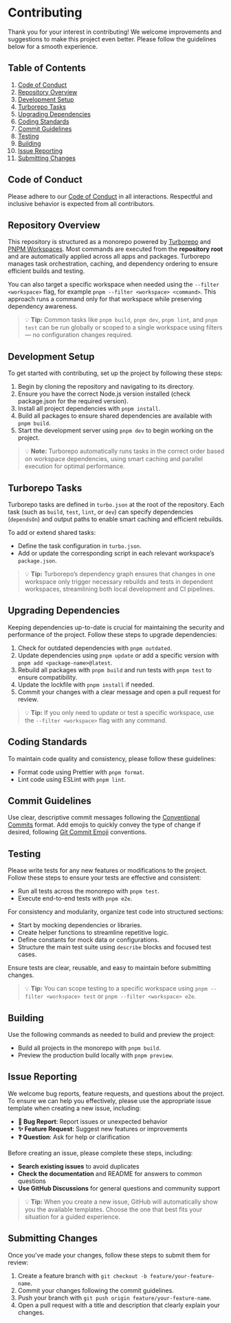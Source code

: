 # Contributing

Thank you for your interest in contributing! We welcome improvements and suggestions to make this project even better. Please follow the guidelines below for a smooth experience.

## Table of Contents

1. [Code of Conduct](#code-of-conduct)
2. [Repository Overview](#repository-overview)
3. [Development Setup](#development-setup)
4. [Turborepo Tasks](#turborepo-tasks)
5. [Upgrading Dependencies](#upgrading-dependencies)
6. [Coding Standards](#coding-standards)
7. [Commit Guidelines](#commit-guidelines)
8. [Testing](#testing)
9. [Building](#building)
10. [Issue Reporting](#issue-reporting)
11. [Submitting Changes](#submitting-changes)

## Code of Conduct

Please adhere to our [Code of Conduct](./CODE_OF_CONDUCT.md) in all interactions. Respectful and inclusive behavior is expected from all contributors.

## Repository Overview

This repository is structured as a monorepo powered by [Turborepo](https://turbo.build/repo) and [PNPM Workspaces](https://pnpm.io/workspaces). Most commands are executed from the **repository root** and are automatically applied across all apps and packages. Turborepo manages task orchestration, caching, and dependency ordering to ensure efficient builds and testing.

You can also target a specific workspace when needed using the `--filter <workspace>` flag, for example `pnpm --filter <workspace> <command>`. This approach runs a command only for that workspace while preserving dependency awareness.

> 💡 **Tip:** Common tasks like `pnpm build`, `pnpm dev`, `pnpm lint`, and `pnpm test` can be run globally or scoped to a single workspace using filters — no configuration changes required.

## Development Setup

To get started with contributing, set up the project by following these steps:

1. Begin by cloning the repository and navigating to its directory.
2. Ensure you have the correct Node.js version installed (check package.json for the required version).
3. Install all project dependencies with `pnpm install`.
4. Build all packages to ensure shared dependencies are available with `pnpm build`.
5. Start the development server using `pnpm dev` to begin working on the project.

> 💡 **Note:** Turborepo automatically runs tasks in the correct order based on workspace dependencies, using smart caching and parallel execution for optimal performance.

## Turborepo Tasks

Turborepo tasks are defined in `turbo.json` at the root of the repository. Each task (such as `build`, `test`, `lint`, or `dev`) can specify dependencies (`dependsOn`) and output paths to enable smart caching and efficient rebuilds.

To add or extend shared tasks:

- Define the task configuration in `turbo.json`.
- Add or update the corresponding script in each relevant workspace’s `package.json`.

> 💡 **Tip:** Turborepo’s dependency graph ensures that changes in one workspace only trigger necessary rebuilds and tests in dependent workspaces, streamlining both local development and CI pipelines.

## Upgrading Dependencies

Keeping dependencies up-to-date is crucial for maintaining the security and performance of the project. Follow these steps to upgrade dependencies:

1. Check for outdated dependencies with `pnpm outdated`.
2. Update dependencies using `pnpm update` or add a specific version with `pnpm add <package-name>@latest`.
3. Rebuild all packages with `pnpm build` and run tests with `pnpm test` to ensure compatibility.
4. Update the lockfile with `pnpm install` if needed.
5. Commit your changes with a clear message and open a pull request for review.

> 💡 **Tip:** If you only need to update or test a specific workspace, use the `--filter <workspace>` flag with any command.

## Coding Standards

To maintain code quality and consistency, please follow these guidelines:

- Format code using Prettier with `pnpm format`.
- Lint code using ESLint with `pnpm lint`.

## Commit Guidelines

Use clear, descriptive commit messages following the [Conventional Commits](https://www.conventionalcommits.org/) format. Add emojis to quickly convey the type of change if desired, following [Git Commit Emoji](https://dev.andrewdyer.rocks/git-commit-emoji) conventions.

## Testing

Please write tests for any new features or modifications to the project. Follow these steps to ensure your tests are effective and consistent:

- Run all tests across the monorepo with `pnpm test`.
- Execute end-to-end tests with `pnpm e2e`.

For consistency and modularity, organize test code into structured sections:

- Start by mocking dependencies or libraries.
- Create helper functions to streamline repetitive logic.
- Define constants for mock data or configurations.
- Structure the main test suite using `describe` blocks and focused test cases.

Ensure tests are clear, reusable, and easy to maintain before submitting changes.

> 💡 **Tip:** You can scope testing to a specific workspace using `pnpm --filter <workspace> test` or `pnpm --filter <workspace> e2e`.

## Building

Use the following commands as needed to build and preview the project:

- Build all projects in the monorepo with `pnpm build`.
- Preview the production build locally with `pnpm preview`.

## Issue Reporting

We welcome bug reports, feature requests, and questions about the project. To ensure we can help you effectively, please use the appropriate issue template when creating a new issue, including:

- **🐛 Bug Report**: Report issues or unexpected behavior
- **✨ Feature Request**: Suggest new features or improvements
- **❓ Question**: Ask for help or clarification

Before creating an issue, please complete these steps, including:

- **Search existing issues** to avoid duplicates
- **Check the documentation** and README for answers to common questions
- **Use GitHub Discussions** for general questions and community support

> 💡 **Tip:** When you create a new issue, GitHub will automatically show you the available templates. Choose the one that best fits your situation for a guided experience.

## Submitting Changes

Once you've made your changes, follow these steps to submit them for review:

1. Create a feature branch with `git checkout -b feature/your-feature-name`.
2. Commit your changes following the commit guidelines.
3. Push your branch with `git push origin feature/your-feature-name`.
4. Open a pull request with a title and description that clearly explain your changes.
